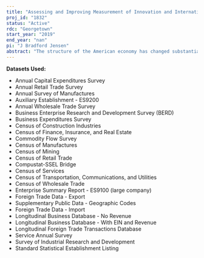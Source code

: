 ```yaml
---
title: "Assessing and Improving Measurement of Innovation and International Trade in the Service Sector"
proj_id: "1832"
status: "Active"
rdc: "Georgetown"
start_year: "2019"
end_year: "nan"
pi: "J Bradford Jensen"
abstract: "The structure of the American economy has changed substantially over the past 40 years. The manufacturing sector accounted for more than 25 percent of the labor force in 1970; it accounts for less than 10 percent now. Technological innovation and international trade have contributed to the evolution of the American economy and firms continue to change and evolve through innovation and international trade and investment. A key question is whether the US statistical system has kept pace with the structural changes in the US economy and whether existing data products adequately measure and document these important changes."
---
```


**Datasets Used:**

  - Annual Capital Expenditures Survey 
  - Annual Retail Trade Survey 
  - Annual Survey of Manufactures 
  - Auxiliary Establishment - ES9200 
  - Annual Wholesale Trade Survey 
  - Business Enterprise Research and Development Survey (BERD) 
  - Business Expenditures Survey 
  - Census of Construction Industries 
  - Census of Finance, Insurance, and Real Estate 
  - Commodity Flow Survey 
  - Census of Manufactures 
  - Census of Mining 
  - Census of Retail Trade 
  - Compustat-SSEL Bridge 
  - Census of Services 
  - Census of Transportation, Communications, and Utilities 
  - Census of Wholesale Trade 
  - Enterprise Summary Report - ES9100 (large company) 
  - Foreign Trade Data - Export 
  - Supplementary Public Data - Geographic Codes 
  - Foreign Trade Data - Import 
  - Longitudinal Business Database - No Revenue 
  - Longitudinal Business Database - With EIN and Revenue 
  - Longitudinal Foreign Trade Transactions Database 
  - Service Annual Survey 
  - Survey of Industrial Research and Development 
  - Standard Statistical Establishment Listing 

